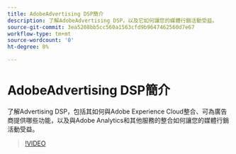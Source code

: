 ```yaml
---
title: AdobeAdvertising DSP簡介
description: 了解AdobeAdvertising DSP，以及它如何讓您的媒體行銷活動受益。
source-git-commit: 3ea5208bb5cc560a1563cfd9b9647462560d7e67
workflow-type: tm+mt
source-wordcount: '0'
ht-degree: 0%

---
```


# AdobeAdvertising DSP簡介

了解Advertising DSP，包括其如何與Adobe Experience Cloud整合、可為廣告商提供哪些功能，以及與Adobe Analytics和其他服務的整合如何讓您的媒體行銷活動受益。

>[!VIDEO](https://video.tv.adobe.com/v/339200)
